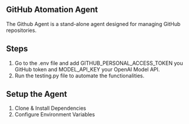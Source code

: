 ## GitHub Atomation Agent

The Github Agent is a stand-alone agent designed for managing GitHub repositories.
## Steps
1. Go to the .env file and add GITHUB_PERSONAL_ACCESS_TOKEN you GitHub token and MODEL_API_KEY your OpenAI Model API.
2. Run the testing.py file to automate the functionalities.

## Setup the Agent
1. Clone & Install Dependencies
2. Configure Environment Variables
